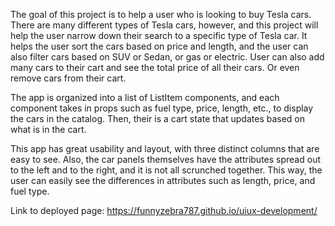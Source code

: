 The goal of this project is to help a user who is looking to buy Tesla cars.
There are many different types of Tesla cars, however, and this project will help the 
user narrow down their search to a specific type of Tesla car. It helps the user sort
the cars based on price and length, and the user can also filter cars based on SUV or Sedan, or 
gas or electric. User can also add many cars to their cart and see the total price of all their cars.
Or even remove cars from their cart.

The app is organized into a list of ListItem components, and each component takes in props such as fuel type, price,
length, etc., to display the cars in the catalog. Then, their is a cart state that updates based on what is in the cart.

This app has great usability and layout, with three distinct columns that are easy to see. Also, the car panels themselves
have the attributes spread out to the left and to the right, and it is not all scrunched together. This way, the user can
easily see the differences in attributes such as length, price, and fuel type.

Link to deployed page:
https://funnyzebra787.github.io/uiux-development/

